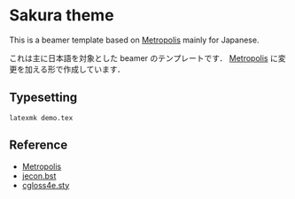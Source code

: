 Sakura theme
============

This is a beamer template based on [Metropolis](https://github.com/matze/mtheme) mainly for Japanese.

これは主に日本語を対象とした beamer のテンプレートです．
[Metropolis](https://github.com/matze/mtheme) に変更を加える形で作成しています．

## Typesetting

```
latexmk demo.tex
```

## Reference
+ [Metropolis](https://github.com/matze/mtheme)
+ [jecon.bst](http://shirotakeda.org/ja/tex-ja/jecon-ja.html)
+ [cgloss4e.sty](http://tug.ctan.org/macros/latex/contrib/gb4e/cgloss4e.sty)
